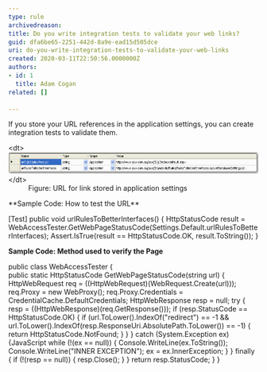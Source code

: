 ```yaml
---
type: rule
archivedreason: 
title: Do you write integration tests to validate your web links?
guid: dfa6be65-2251-442d-8a9e-ead15d505dce
uri: do-you-write-integration-tests-to-validate-your-web-links
created: 2020-03-11T22:50:56.0000000Z
authors:
- id: 1
  title: Adam Cogan
related: []

---
```


If you store your URL references in the application settings, you can create integration tests to validate them.

<!--endintro-->
<dl class="image">&lt;dt&gt;<img src="testURLSettings.gif" alt="testURLSettings.gif" style="width:750px;">&lt;/dt&gt;<dd>Figure: URL for link stored in application settings</dd></dl>
**Sample Code: How to test the URL**

[Test]
 public void urlRulesToBetterInterfaces()
 {
 HttpStatusCode result = WebAccessTester.GetWebPageStatusCode(Settings.Default.urlRulesToBetterInterfaces);
 Assert.IsTrue(result == HttpStatusCode.OK, result.ToString());
 }

**Sample Code: Method used to verify the Page**

public class WebAccessTester
 {     
 public static HttpStatusCode GetWebPageStatusCode(string url)
 {
 HttpWebRequest req = ((HttpWebRequest)(WebRequest.Create(url)));
 req.Proxy = new WebProxy();
 req.Proxy.Credentials = CredentialCache.DefaultCredentials;
 HttpWebResponse resp = null;
 try
 {
 resp = ((HttpWebResponse)(req.GetResponse()));
 if (resp.StatusCode == HttpStatusCode.OK)
 {
 if (url.ToLower().IndexOf("redirect") == -1 && url.ToLower().IndexOf(resp.ResponseUri.AbsolutePath.ToLower()) == -1)
 {
 return HttpStatusCode.NotFound;
 }
 }
 }
 catch (System.Exception ex)
 {JavaScript
 while (!(ex == null))
 {
 Console.WriteLine(ex.ToString());
 Console.WriteLine("INNER EXCEPTION");
 ex = ex.InnerException;
 }
 }
 finally
 {
 if (!(resp == null))
 {
 resp.Close();
 }
 }
 return resp.StatusCode;
 }
 }
